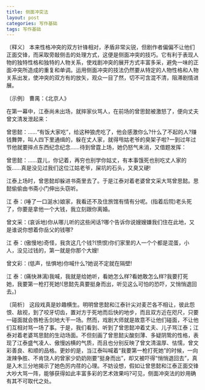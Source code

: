 ```yaml
---
title: 侧面冲突法
layout: post
categories: 写作基础
tags: 写作基础
---
```


〔释义〕 本来性格冲突的双方针锋相对，矛盾非常尖锐，但剧作者偏偏不让他们正面交锋，而采取旁敲侧击的处理方式，这便是侧面冲突的技巧。它有利于表现人物的独特性格和独特的人物关系，使戏剧冲突的展开方式丰富多采，避免一味的正面冲突所造成的重复和单调。运用侧面冲突的技法仍然要从特定的人物性格和人物关系出发，使冲突的双方有的放矢，观众一目了然，切不可含混不清，阻滞剧情进展。

〔示例〕 曹禺：《北京人》

在第一幕中，江泰尚未出场，就摔家伙骂人，在前场的曾思懿被激怒了，便向丈夫曾文清发泄起来：

曾思懿：……“有饭大家吃”，给这种狼虎吃了，他会感激你么?什么了不起的人?赚钱舞弊，叫人四下里通缉的，躲在丈人家，就得甩姑老爷的臭架子啦?一到过年过节他就要摔点东西纪念纪念……待到曾霆上场，她仍怒气未消，又借题发挥：

曾思懿：……霆儿，你记着，再穷也别学你姑丈，有本事饿死也别吃丈人家的饭……真是没见过我们这位江姑老爷，屎坑的石头，又臭又硬!

江泰上场时，曾思懿却躲进书斋里去了。于是江泰对着老婆曾文采大骂曾思懿。思懿偷偷由书斋小门伸出头窃听。

江 泰：(唾了一口涎水)娘家，我看还不及住旅馆有情有分呢。(指着后院)老头死了，你要是拿他一个大钱，我立刻跟你离婚。

曾文采：(哀诉地)你从哪儿听的这些闲话?哪个告诉你说嫂嫂嫌我们住在此地，又是谁说你想着你岳父的钱哪?

江 泰：(傲慢地)奇怪，我贪这几个钱?(愤恨)你们家里的人一个个都是混蛋，小人，没见过钱的，第一就是你那个大嫂!

曾文彩：(低声，怯惧地)你喊什么?她说不定就在隔壁!

江 泰：(痛快淋漓)我喊，我就是给她听，看她怎么样?看她敢怎么样?我要打死她，我要第一枪打死她!(思懿先真要挺身而出，听见这么可怕的恐吓，又悄悄退回去。)

〔简析〕 这段戏真是妙趣横生。明明曾思懿和江泰针尖对麦芒各不相让，彼此怨恨、敌视，到了咬牙切齿，置对方于死地而后快的地步，而且双方近在咫尺，只要一碰面就会唇枪舌剑地大干一场。然而，戏剧大师就是故意不让他们碰面，不让他们互相对骂一场了事。于是，我们看到、听到了曾思懿冲着丈夫、儿子骂江泰；江泰对着老婆骂思懿的生动场面。不但刻画了曾思懿尖酸刻薄、多疑阴鸷的性格，表现了江泰盛气凌人、傲慢凶横的气质，而且也分别反映了曾文清温厚、怯懦，曾文彩善良、和顺的品格。更妙的是，当江泰叫喊着“我要第一枪打死她”的时候，一向泼辣争胜、不肯饶人的曾家少奶奶刚要“挺身而出”，却又被吓得“悄悄退回去”，真是入木三分地揭示了她色厉内荏的心理。不妨设想，假如让曾思懿和江泰正面交锋大吵大骂一阵，能够获得如此丰富多彩的艺术效果吗?可见，侧面冲突法的妙用确有其不可取代之处。 